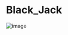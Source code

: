 # Black_Jack

<img>![image](https://github.com/Eduardo-Alves-de-Sousa/Black_Jack/assets/55249802/b7ed4851-b95e-4dcb-b977-ec2f3d38a328)
</img>
